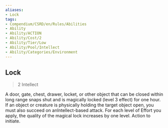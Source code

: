 ```yaml
---
aliases:
- Lock
tags:
- Compendium/CSRD/en/Rules/Abilities
- Ability
- Ability/ACTION
- Ability/Cost/2
- Ability/Tier/Low
- Ability/Pool/Intellect
- Ability/Categories/Environment
---
```


  
## Lock  
>2  Intellect  
  
A door, gate, chest, drawer, locket, or other object that can be closed within long range snaps shut and is magically locked (level 3 effect) for one hour. If an object or creature is physically holding the target object open, you must also succeed on anIntellect-based attack. For each level of Effort you apply, the quality of the magical lock increases by one level. Action to initiate.
